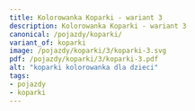 ```yaml
---
title: Kolorowanka Koparki - wariant 3
description: Kolorowanka Koparki - wariant 3
canonical: /pojazdy/koparki/
variant_of: koparki
image: /pojazdy/koparki/3/koparki-3.svg
pdf: /pojazdy/koparki/3/koparki-3.pdf
alt: "koparki kolorowanka dla dzieci"
tags:
- pojazdy
- koparki
---
```

